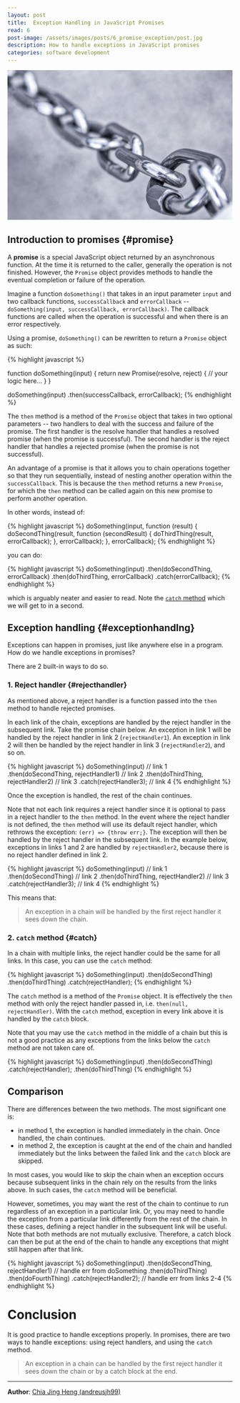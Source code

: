 ```yaml
---
layout: post
title:  Exception Handling in JavaScript Promises
read: 6
post-image: /assets/images/posts/6_promise_exception/post.jpg
description: How to handle exceptions in JavaScript promises
categories: software development
---
```


![](/assets/images/posts/6_promise_exception/post.jpg)


## Introduction to promises {#promise}

A **promise** is a special JavaScript object returned by an asynchronous function. At the time it is returned to the caller, generally the operation is not finished. However, the `Promise` object provides methods to handle the eventual completion or failure of the operation.

Imagine a function `doSomething()` that takes in an input parameter `input` and two callback functions, `successCallback` and `errorCallback` -- `doSomething(input, successCallback, errorCallback)`. The callback functions are called when the operation is successful and when there is an error respectively.

Using a promise, `doSomething()` can be rewritten to return a `Promise` object as such:

{% highlight javascript %}

function doSomething(input) {
    return new Promise(resolve, reject) {
        // your logic here...
    }
}

doSomething(input)
    .then(successCallback, errorCallback);
{% endhighlight %}

The `then` method is a method of the `Promise` object that takes in two optional parameters -- two handlers to deal with the success and failure of the promise. The first handler is the resolve handler that handles a resolved promise (when the promise is successful). The second handler is the reject handler that handles a rejected promise (when the promise is not successful).

An advantage of a promise is that it allows you to chain operations together so that they run sequentially, instead of nesting another operation within the `successCallback`. This is because the `then` method returns a new `Promise`, for which the `then` method can be called again on this new promise to perform another operation.

In other words, instead of:

{% highlight javascript %}
doSomething(input, function (result) {
    doSecondThing(result, function (secondResult) {
        doThirdThing(result, errorCallback);
    }, errorCallback);
}, errorCallback);
{% endhighlight %}

you can do:

{% highlight javascript %}
doSomething(input)
    .then(doSecondThing, errorCallback)
    .then(doThirdThing, errorCallback)
    .catch(errorCallback);
{% endhighlight %}

which is arguably neater and easier to read. Note the [`catch` method](#catch) which we will get to in a second.

## Exception handling {#exceptionhandlng}

Exceptions can happen in promises, just like anywhere else in a program. How do we handle exceptions in promises?

There are 2 built-in ways to do so.

### 1. Reject handler {#rejecthandler}

As mentioned above, a reject handler is a function passed into the `then` method to handle rejected promises.

In each link of the chain, exceptions are handled by the reject handler in the subsequent link. Take the promise chain below. An exception in link 1 will be handled by the reject handler in link 2 (`rejectHandler1`). An exception in link 2 will then be handled by the reject handler in link 3 (`rejectHandler2`), and so on.

{% highlight javascript %}
doSomething(input)                           // link 1
    .then(doSecondThing, rejectHandler1)     // link 2
    .then(doThirdThing, rejectHandler2)      // link 3
    .catch(rejectHandler3);                  // link 4
{% endhighlight %}

Once the exception is handled, the rest of the chain continues.

Note that not each link requires a reject handler since it is optional to pass in a reject handler to the `then` method. In the event where the reject handler is not defined, the `then` method will use its default reject handler, which rethrows the exception: `(err) => {throw err;}`. The exception will then be handled by the reject handler in the subsequent link. In the example below, exceptions in links 1 and 2 are handled by `rejectHandler2`, because there is no reject handler defined in link 2.

{% highlight javascript %}
doSomething(input)                           // link 1
    .then(doSecondThing)                     // link 2
    .then(doThirdThing, rejectHandler2)      // link 3
    .catch(rejectHandler3);                  // link 4
{% endhighlight %}

This means that:

> An exception in a chain will be handled by the first reject handler it sees down the chain.

### 2. `catch` method {#catch}

In a chain with multiple links, the reject handler could be the same for all links. In this case, you can use the `catch` method:

{% highlight javascript %}
doSomething(input)
    .then(doSecondThing)
    .then(doThirdThing)
    .catch(rejectHandler);
{% endhighlight %}

The `catch` method is a method of the `Promise` object. It is effectively the `then` method with only the reject handler passed in, i.e. `then(null, rejectHandler)`. With the `catch` method, exception in every link above it is handled by the `catch` block.

Note that you may use the `catch` method in the middle of a chain but this is not a good practice as any exceptions from the links below the `catch` method are not taken care of.

{% highlight javascript %}
doSomething(input)
    .then(doSecondThing)
    .catch(rejectHandler);
    .then(doThirdThing)
{% endhighlight %}

## Comparison

There are differences between the two methods. The most significant one is:
- in method 1, the exception is handled immediately in the chain. Once handled, the chain continues. 
- in method 2, the exception is caught at the end of the chain and handled immediately but the links between the failed link and the `catch` block are skipped.

In most cases, you would like to skip the chain when an exception occurs because subsequent links in the chain rely on the results from the links above. In such cases, the `catch` method will be beneficial. 

However, sometimes, you may want the rest of the chain to continue to run regardless of an exception in a particular link. Or, you may need to handle the exception from a particular link differently from the rest of the chain. In these cases, defining a reject handler in the subsequent link will be useful. Note that both methods are not mutually exclusive. Therefore, a catch block can then be put at the end of the chain to handle any exceptions that might still happen after that link.

{% highlight javascript %}
doSomething(input)
    .then(doSecondThing, rejectHandler1)    // handle err from doSomething
    .then(doThirdThing)
    .then(doFourthThing)
    .catch(rejectHandler2);                 // handle err from links 2-4
{% endhighlight %}

# Conclusion

It is good practice to handle exceptions properly. In promises, there are two ways to handle exceptions: using reject handlers, and using the `catch` method.

> An exception in a chain can be handled by the first reject handler it sees down the chain or by a catch block at the end.
   
---

**Author**: <a href="https://github.com/andreusjh99" target="_blank">Chia Jing Heng (andreusjh99)</a>